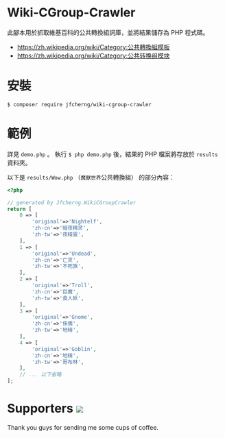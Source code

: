 # Wiki-CGroup-Crawler

此腳本用於抓取維基百科的公共轉換組詞庫，並將結果儲存為 PHP 程式碼。

- https://zh.wikipedia.org/wiki/Category:公共轉換組模板
- https://zh.wikipedia.org/wiki/Category:公共转换组模块


# 安裝

`$ composer require jfcherng/wiki-cgroup-crawler`


# 範例

詳見 `demo.php` 。
執行 `$ php demo.php` 後，結果的 PHP 檔案將存放於 `results` 資料夾。

以下是 `results/Wow.php` （`魔獸世界`公共轉換組） 的部分內容：

```php
<?php

// generated by Jfcherng.WikiCGroupCrawler
return [
    0 => [
        'original'=>'Nightelf',
        'zh-cn'=>'暗夜精灵',
        'zh-tw'=>'夜精靈',
    ],
    1 => [
        'original'=>'Undead',
        'zh-cn'=>'亡灵',
        'zh-tw'=>'不死族',
    ],
    2 => [
        'original'=>'Troll',
        'zh-cn'=>'巨魔',
        'zh-tw'=>'食人妖',
    ],
    3 => [
        'original'=>'Gnome',
        'zh-cn'=>'侏儒',
        'zh-tw'=>'地精',
    ],
    4 => [
        'original'=>'Goblin',
        'zh-cn'=>'地精',
        'zh-tw'=>'哥布林',
    ],
    // ... 以下省略
];
```


Supporters <a href="https://www.paypal.com/cgi-bin/webscr?cmd=_s-xclick&hosted_button_id=ATXYY9Y78EQ3Y" target="_blank"><img src="https://www.paypalobjects.com/en_US/i/btn/btn_donate_LG.gif" /></a>
==========

Thank you guys for sending me some cups of coffee.
